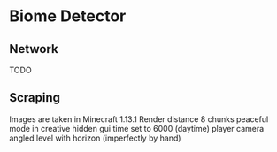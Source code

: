 # Biome Detector  

## Network  
TODO

## Scraping  


Images are taken in Minecraft 1.13.1
Render distance 8 chunks
peaceful mode
in creative
hidden gui
time set to 6000 (daytime)
player camera angled level with horizon (imperfectly by hand)